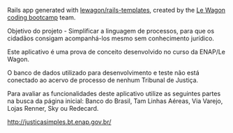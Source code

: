 Rails app generated with [lewagon/rails-templates](https://github.com/lewagon/rails-templates), created by the [Le Wagon coding bootcamp](https://www.lewagon.com) team.

Objetivo do projeto - Simplificar a linguagem de processos, para que os cidadãos consigam acompanhá-los mesmo sem conhecimento jurídico.

Este aplicativo é uma prova de conceito desenvolvido no curso da ENAP/Le Wagon.

O banco de dados utilizado para desenvolvimento e teste não está conectado ao acervo de processo de nenhum Tribunal de Justiça.

Para avaliar as funcionalidades deste aplicativo utilize as seguintes partes na busca da página inicial: Banco do Brasil, Tam Linhas Aéreas, Via Varejo, Lojas Renner, Sky ou Redecard.

http://justicasimples.bt.enap.gov.br/
